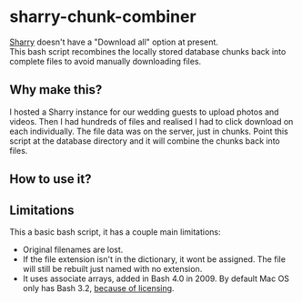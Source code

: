 # sharry-chunk-combiner
[Sharry](https://github.com/eikek/sharry) doesn't have a "Download all" option at present.  
This bash script recombines the locally stored database chunks back into complete files to avoid manually downloading files.

## Why make this?
I hosted a Sharry instance for our wedding guests to upload photos and videos. Then I had hundreds of files and realised I had to click download on each individually. The file data was on the server, just in chunks. Point this script at the database directory and it will combine the chunks back into files.

## How to use it?

## Limitations
This a basic bash script, it has a couple main limitations:
 - Original filenames are lost.
 - If the file extension isn't in the dictionary, it wont be assigned. The file will still be rebuilt just named with no extension.
 - It uses associate arrays, added in Bash 4.0 in 2009. By default Mac OS only has Bash 3.2, [because of licensing](https://thenextweb.com/news/why-does-macos-catalina-use-zsh-instead-of-bash-licensing). 
